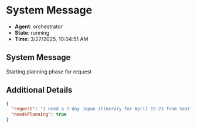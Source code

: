 # System Message

- **Agent**: orchestrator
- **State**: running
- **Time**: 3/27/2025, 10:04:51 AM

## System Message

Starting planning phase for request

## Additional Details

```json
{
  "request": "I need a 7-day Japan itinerary for April 15-23 from Seattle, with a $2500-5000 budget for my fiancée and me. We love historical sites, hidden gems, and Japanese culture (kendo, tea ceremonies, Zen meditation). We want to see Nara's deer and explore cities on foot. I plan to propose during this trip and need a special location recommendation. Please provide a detailed itinerary and a simple HTML travel handbook with maps, attraction descriptions, essential Japanese phrases, and travel tips we can reference throughout our journey.",
  "needsPlanning": true
}
```

